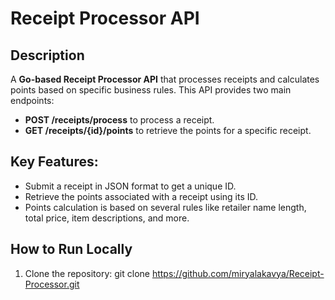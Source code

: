 # Receipt Processor API

## Description

A **Go-based Receipt Processor API** that processes receipts and calculates points based on specific business rules. This API provides two main endpoints:
- **POST /receipts/process** to process a receipt.
- **GET /receipts/{id}/points** to retrieve the points for a specific receipt.

## Key Features:
- Submit a receipt in JSON format to get a unique ID.
- Retrieve the points associated with a receipt using its ID.
- Points calculation is based on several rules like retailer name length, total price, item descriptions, and more.

## How to Run Locally

1. Clone the repository:
   git clone https://github.com/miryalakavya/Receipt-Processor.git
